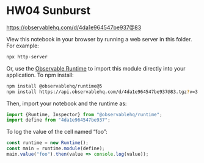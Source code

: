 # HW04 Sunburst

https://observablehq.com/d/4da1e964547be937@83

View this notebook in your browser by running a web server in this folder. For
example:

~~~sh
npx http-server
~~~

Or, use the [Observable Runtime](https://github.com/observablehq/runtime) to
import this module directly into your application. To npm install:

~~~sh
npm install @observablehq/runtime@5
npm install https://api.observablehq.com/d/4da1e964547be937@83.tgz?v=3
~~~

Then, import your notebook and the runtime as:

~~~js
import {Runtime, Inspector} from "@observablehq/runtime";
import define from "4da1e964547be937";
~~~

To log the value of the cell named “foo”:

~~~js
const runtime = new Runtime();
const main = runtime.module(define);
main.value("foo").then(value => console.log(value));
~~~
